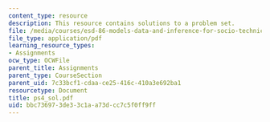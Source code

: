 ```yaml
---
content_type: resource
description: This resource contains solutions to a problem set.
file: /media/courses/esd-86-models-data-and-inference-for-socio-technical-systems-spring-2007/bbc736973de33c1aa73dcc7c5f0ff9ff_ps4_sol.pdf
file_type: application/pdf
learning_resource_types:
- Assignments
ocw_type: OCWFile
parent_title: Assignments
parent_type: CourseSection
parent_uid: 7c33bcf1-cdaa-ce25-416c-410a3e692ba1
resourcetype: Document
title: ps4_sol.pdf
uid: bbc73697-3de3-3c1a-a73d-cc7c5f0ff9ff
---
```

